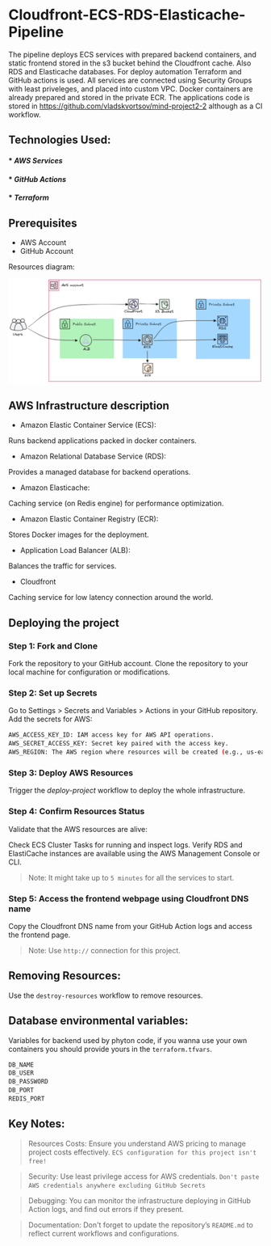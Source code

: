 # Cloudfront-ECS-RDS-Elasticache-Pipeline
The pipeline deploys ECS services with prepared backend containers, and static frontend stored in the s3 bucket behind the Cloudfront cache. Also RDS and Elasticache databases. For deploy automation Terraform and GitHub actions is used. All services are connected using Security Groups with least priveleges, and placed into custom VPC. Docker containers are already prepared and stored in the private ECR. The applications code is stored in https://github.com/vladskvortsov/mind-project2-2 although as a CI workflow.


## Technologies Used:

#### * _AWS Services_
#### * _GitHub Actions_
#### * _Terraform_


## Prerequisites

- AWS Account
- GitHub Account

Resources diagram:

![alt text](diagram2.png)

## AWS Infrastructure description

* Amazon Elastic Container Service (ECS):

Runs backend applications packed in docker containers.

* Amazon Relational Database Service (RDS):

Provides a managed database for backend operations.

* Amazon Elasticache:

Caching service (on Redis engine) for performance optimization.

* Amazon Elastic Container Registry (ECR):

Stores Docker images for the deployment.

* Application Load Balancer (ALB):

Balances the traffic for services.

* Cloudfront

Caching service for low latency connection around the world.

## Deploying the project

### Step 1: Fork and Clone
Fork the repository to your GitHub account. Clone the repository to your local machine for configuration or modifications.

### Step 2: Set up Secrets
Go to Settings > Secrets and Variables > Actions in your GitHub repository.
Add the secrets for AWS:

```sh
AWS_ACCESS_KEY_ID: IAM access key for AWS API operations.
AWS_SECRET_ACCESS_KEY: Secret key paired with the access key.
AWS_REGION: The AWS region where resources will be created (e.g., us-east-1).
```

### Step 3: Deploy AWS Resources
Trigger the _deploy-project_ workflow to deploy the whole infrastructure.

### Step 4: Confirm Resources Status
Validate that the AWS resources are alive:

Check ECS Cluster Tasks for running and inspect logs.
Verify RDS and ElastiCache instances are available using the AWS Management Console or CLI.

> Note: It might take up to `5 minutes` for all the services to start.

### Step 5: Access the frontend webpage using Cloudfront DNS name
Copy the Cloudfront DNS name from your GitHub Action logs and access the frontend page. 

> Note: Use `http://` connection for this project.

## Removing Resources: 

Use the `destroy-resources` workflow to remove resources.

## Database environmental variables:
Variables for backend used by phyton code, if you wanna use your own containers you should provide yours in the `terraform.tfvars`.

```sh
DB_NAME
DB_USER
DB_PASSWORD 
DB_PORT 
REDIS_PORT 
```

## Key Notes:

> Resources Costs:
 Ensure you understand AWS pricing to manage project costs effectively. `ECS configuration for this project isn't free!` 

> Security:
 Use least privilege access for AWS credentials. `Don't paste AWS credentials anywhere excluding GitHub Secrets`

> Debugging:
 You can monitor the infrastructure deploying in GitHub Action logs, and find out errors if they present.

> Documentation:
 Don't forget to update the repository’s `README.md` to reflect current workflows and configurations.
